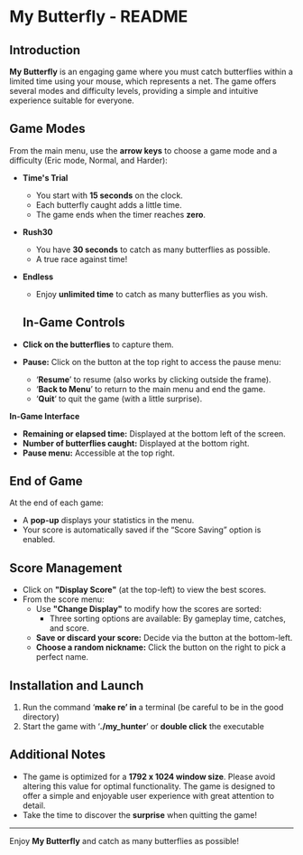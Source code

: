 # **My Butterfly \- README**

## **Introduction**

**My Butterfly** is an engaging game where you must catch butterflies within a limited time using your mouse, which represents a net. The game offers several modes and difficulty levels, providing a simple and intuitive experience suitable for everyone.

## **Game Modes**

From the main menu, use the **arrow keys** to choose a game mode and a difficulty (Eric mode, Normal, and Harder):

* **Time's Trial**  
  * You start with **15 seconds** on the clock.  
  * Each butterfly caught adds a little time.  
  * The game ends when the timer reaches **zero**.  
* **Rush30**  
  * You have **30 seconds** to catch as many butterflies as possible.  
  * A true race against time\!  
* **Endless**  
  * Enjoy **unlimited time** to catch as many butterflies as you wish.

  ## **In-Game Controls**

* **Click on the butterflies** to capture them.  
* **Pause:** Click on the button at the top right to access the pause menu:  
  * ‘**Resume**’ to resume (also works by clicking outside the frame).  
  * ‘**Back to Menu**’ to return to the main menu and end the game.  
  * ‘**Quit**‘ to quit the game (with a little surprise).

**In-Game Interface**

* **Remaining or elapsed time:** Displayed at the bottom left of the screen.  
* **Number of butterflies caught:** Displayed at the bottom right.  
* **Pause menu:** Accessible at the top right.

## **End of Game**

At the end of each game:

* A **pop-up** displays your statistics in the menu.  
* Your score is automatically saved if the “Score Saving” option is enabled.

## **Score Management**

* Click on **"Display Score"** (at the top-left) to view the best scores.  
* From the score menu:  
  * Use **"Change Display"** to modify how the scores are sorted:  
    * Three sorting options are available: By gameplay time, catches, and score.  
  * **Save or discard your score:** Decide via the button at the bottom-left.  
  * **Choose a random nickname:** Click the button on the right to pick a perfect name.

## **Installation and Launch**

1. Run the command ‘**make re’ in** a terminal (be careful to be in the good directory)  
2. Start the game with ‘**./my\_hunter**’ or **double click** the executable

## **Additional Notes**

* The game is optimized for a **1792 x 1024 window size**. Please avoid altering this value for optimal functionality. The game is designed to offer a simple and enjoyable user experience with great attention to detail.  
* Take the time to discover the **surprise** when quitting the game\!

---

Enjoy **My Butterfly** and catch as many butterflies as possible\! 

